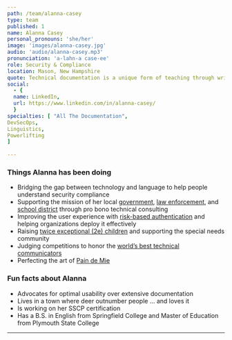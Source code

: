```yaml
---
path: /team/alanna-casey
type: team
published: 1
name: Alanna Casey
personal_pronouns: 'she/her'
image: 'images/alanna-casey.jpg'
audio: 'audio/alanna-casey.mp3'
pronunciation: 'a-lahn-a case-ee'
role: Security & Compliance
location: Mason, New Hampshire
quote: Technical documentation is a unique form of teaching through writing. As a teacher and subject matter expert, you’re helping users of all skill levels understand the full power and value of the product you’re delivering.
social: 
  - {
  name: LinkedIn,
  url: https://www.linkedin.com/in/alanna-casey/
  }
specialties: [ "All The Documentation",
DevSecOps,
Linguistics,
Powerlifting
]
  
---
```


### Things Alanna has been doing
* Bridging the gap between technology and language to help people understand security compliance
* Supporting the mission of her local [government](http://masonnh.us/), [law enforcement](http://masonpolice.org/), and [school district](http://mason.sau89.org/) through pro bono technical consulting
* Improving the user experience with [risk-based authentication](https://www.rsa.com/en-us/products/rsa-securid-suite/securid-tokenless-authentication) and helping organizations deploy it effectively
* Raising [twice exceptional (2e) children](https://en.wikipedia.org/wiki/Twice_exceptional) and supporting the special needs community
* Judging competitions to honor the [world’s best technical communicators](https://www.stc.org/wiki/technical-communication-competitions/)
* Perfecting the art of [Pain de Mie](https://www.kingarthurflour.com/recipes/pain-de-mie-recipe)

### Fun facts about Alanna
* Advocates for optimal usability over extensive documentation
* Lives in a town where deer outnumber people … and loves it
* Is working on her SSCP certification
* Has a B.S. in English from Springfield College and Master of Education from Plymouth State College

-----------------------------------
